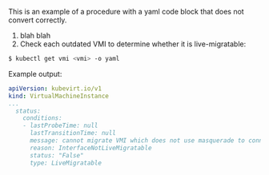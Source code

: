 This is an example of a procedure with a yaml code block that does not convert correctly.

1. blah blah
2. Check each outdated VMI to determine whether it is live-migratable:
```bash
$ kubectl get vmi <vmi> -o yaml
```
Example output:
```yaml
apiVersion: kubevirt.io/v1
kind: VirtualMachineInstance
...
  status:
    conditions:
    - lastProbeTime: null
      lastTransitionTime: null
      message: cannot migrate VMI which does not use masquerade to connect to the pod network
      reason: InterfaceNotLiveMigratable
      status: "False"
      type: LiveMigratable
```